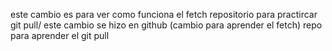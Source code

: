 este cambio es para ver como funciona el fetch
repositorio para practircar git pull/ este cambio se hizo en github (cambio para aprender el fetch)
repo para aprender el git pull
